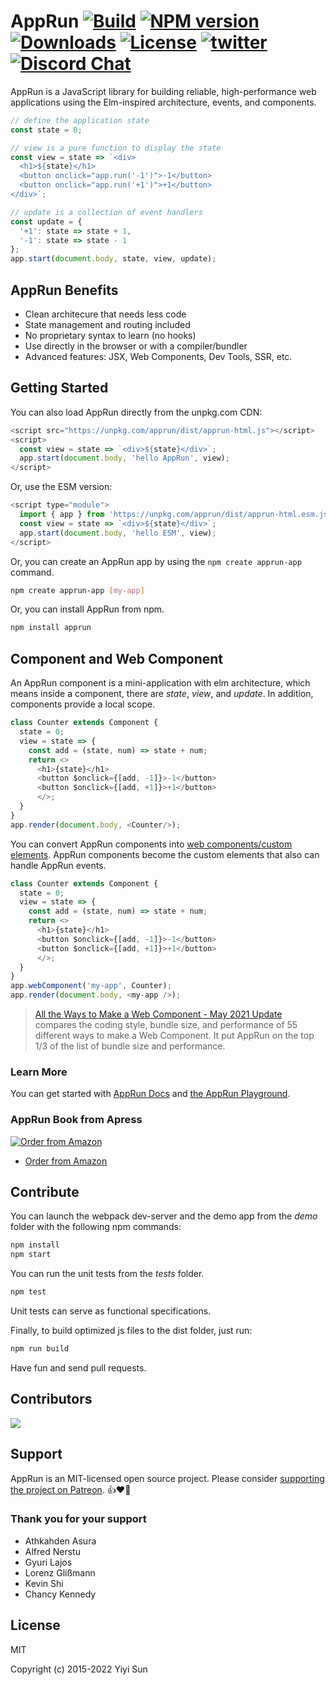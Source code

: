 # AppRun [![Build][travis-image]][travis-url] [![NPM version][npm-image]][npm-url] [![Downloads][downloads-image]][downloads-url] [![License][license-image]][license-url] [![twitter][twitter-badge]][twitter] [![Discord Chat][discord-image]][discord-invite]

AppRun is a JavaScript library for building reliable, high-performance web applications using the Elm-inspired architecture, events, and components.

```js
// define the application state
const state = 0;

// view is a pure function to display the state
const view = state => `<div>
  <h1>${state}</h1>
  <button onclick="app.run('-1')">-1</button>
  <button onclick="app.run('+1')">+1</button>
</div>`;

// update is a collection of event handlers
const update = {
  '+1': state => state + 1,
  '-1': state => state - 1
};
app.start(document.body, state, view, update);
```
<apprun-play style="height:200px"></apprun-play>

## AppRun Benefits

* Clean architecure that needs less code
* State management and routing included
* No proprietary syntax to learn (no hooks)
* Use directly in the browser or with a compiler/bundler
* Advanced features: JSX, Web Components, Dev Tools, SSR, etc.


## Getting Started

You can also load AppRun directly from the unpkg.com CDN:

```js
<script src="https://unpkg.com/apprun/dist/apprun-html.js"></script>
<script>
  const view = state => `<div>${state}</div>`;
  app.start(document.body, 'hello AppRun', view);
</script>
```

Or, use the ESM version:
```js
<script type="module">
  import { app } from 'https://unpkg.com/apprun/dist/apprun-html.esm.js';
  const view = state => `<div>${state}</div>`;
  app.start(document.body, 'hello ESM', view);
</script>
```

Or, you can create an AppRun app by using the `npm create apprun-app` command.

```sh
npm create apprun-app [my-app]
```

Or, you can install AppRun from npm.
```sh
npm install apprun
```
## Component and Web Component

An AppRun component is a mini-application with elm architecture, which means inside a component, there are _state_, _view_, and _update_. In addition, components provide a local scope.

```js
class Counter extends Component {
  state = 0;
  view = state => {
    const add = (state, num) => state + num;
    return <>
      <h1>{state}</h1>
      <button $onclick={[add, -1]}>-1</button>
      <button $onclick={[add, +1]}>+1</button>
      </>;
  }
}
app.render(document.body, <Counter/>);
```

You can convert AppRun components into [web components/custom elements](https://developer.mozilla.org/en-US/docs/Web/Web_Components). AppRun components become the custom elements that also can handle AppRun events.

```js
class Counter extends Component {
  state = 0;
  view = state => {
    const add = (state, num) => state + num;
    return <>
      <h1>{state}</h1>
      <button $onclick={[add, -1]}>-1</button>
      <button $onclick={[add, +1]}>+1</button>
      </>;
  }
}
app.webComponent('my-app', Counter);
app.render(document.body, <my-app />);
```

> [All the Ways to Make a Web Component - May 2021 Update](https://webcomponents.dev/blog/all-the-ways-to-make-a-web-component/) compares the coding style, bundle size, and performance of 55 different ways to make a Web Component. It put AppRun on the top 1/3 of the list of bundle size and performance.
>

### Learn More

You can get started with [AppRun Docs](https://apprun.js.org/docs) and [the AppRun Playground](https://apprun.js.org/#play).

### AppRun Book from Apress

[![Order from Amazon](https://images-na.ssl-images-amazon.com/images/I/51cr-t1pdSL._SX348_BO1,204,203,200_.jpg)](https://www.amazon.com/Practical-Application-Development-AppRun-High-Performance/dp/1484240685/)

* [Order from Amazon](https://www.amazon.com/Practical-Application-Development-AppRun-High-Performance/dp/1484240685/)


## Contribute

You can launch the webpack dev-server and the demo app from the _demo_ folder with the following npm commands:
```sh
npm install
npm start
```

You can run the unit tests from the _tests_ folder.
```sh
npm test
```
Unit tests can serve as functional specifications.

Finally, to build optimized js files to the dist folder, just run:
```sh
npm run build
```

Have fun and send pull requests.

## Contributors
[![](https://contributors-img.firebaseapp.com/image?repo=yysun/apprun)](https://github.com/yysun/apprun/graphs/contributors)

## Support

AppRun is an MIT-licensed open source project. Please consider [supporting the project on Patreon](https://www.patreon.com/apprun). 👍❤️🙏

### Thank you for your support

* Athkahden Asura
* Alfred Nerstu
* Gyuri Lajos
* Lorenz Glißmann
* Kevin Shi
* Chancy Kennedy

## License

MIT

Copyright (c) 2015-2022 Yiyi Sun


[travis-image]: https://travis-ci.org/yysun/apprun.svg?branch=master
[travis-url]: https://travis-ci.org/yysun/apprun
[npm-image]: https://img.shields.io/npm/v/apprun.svg
[npm-url]: https://npmjs.org/package/apprun
[license-image]: https://img.shields.io/:license-mit-blue.svg
[license-url]: LICENSE.md
[downloads-image]: https://img.shields.io/npm/dm/apprun.svg
[downloads-url]: https://npmjs.org/package/apprun

[twitter]: https://twitter.com/intent/tweet?text=Check%20out%20AppRun%20by%20%40yysun%20https%3A%2F%2Fgithub.com%2Fyysun%2Fapprun%20%F0%9F%91%8D%20%40apprunjs
[twitter-badge]: https://img.shields.io/twitter/url/https/github.com/yysun/apprun.svg?style=social

[discord-image]: https://img.shields.io/discord/476903999023480842.svg
[discord-invite]: https://discord.gg/CETyUdx